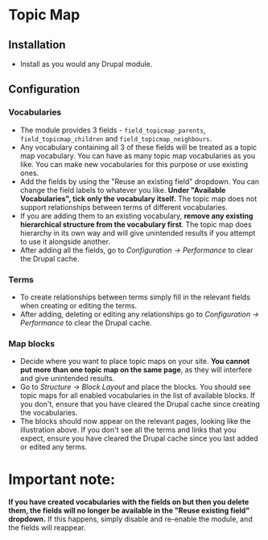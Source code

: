# Topic Map

## Installation
* Install as you would any Drupal module.

## Configuration
### Vocabularies
* The module provides 3 fields - `field_topicmap_parents`, `field_topicmap_children` and `field_topicmap_neighbours`.
* Any vocabulary containing all 3 of these fields will be treated as a topic map vocabulary. You can have as many topic map vocabularies as you like. You can make new vocabularies for this purpose or use existing ones.
* Add the fields by using the "Reuse an existing field" dropdown. You can change the field labels to whatever you like. **Under "Available Vocabularies", tick only the vocabulary itself.** The topic map does not support relationships between terms of different vocabularies.  
* If you are adding them to an existing vocabulary, **remove any existing hierarchical structure from the vocabulary first**. The topic map does hierarchy in its own way and will give unintended results if you attempt to use it alongside another.
* After adding all the fields, go to _Configuration -> Performance_ to clear the Drupal cache. 

### Terms
* To create relationships between terms simply fill in the relevant fields when creating or editing the terms.
* After adding, deleting or editing any relationships go to _Configuration -> Performance_ to clear the Drupal cache. 

### Map blocks
* Decide where you want to place topic maps on your site. **You cannot put more than one topic map on the same page**, as they will interfere and give unintended results.
* Go to  _Structure -> Block Layout_ and place the blocks. You should see topic maps for all enabled vocabularies in the list of available blocks. If you don't, ensure that you have cleared the Drupal cache since creating the vocabularies.
* The blocks should now appear on the relevant pages, looking like the illustration above. If you don't see all the terms and links that you expect, ensure you have cleared the Drupal cache since you last added or edited any terms.

# Important note:
**If you have created vocabularies with the fields on but then you delete them, the fields will no longer be available in the "Reuse existing field" dropdown.** If this happens, simply disable and re-enable the module, and the fields will reappear.
